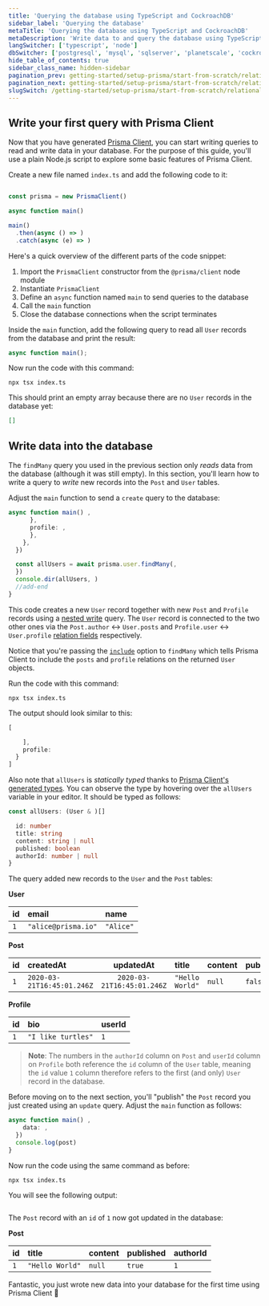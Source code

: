 ```yaml
---
title: 'Querying the database using TypeScript and CockroachDB'
sidebar_label: 'Querying the database'
metaTitle: 'Querying the database using TypeScript and CockroachDB'
metaDescription: 'Write data to and query the database using TypeScript and CockroachDB'
langSwitcher: ['typescript', 'node']
dbSwitcher: ['postgresql', 'mysql', 'sqlserver', 'planetscale', 'cockroachdb', 'prismaPostgres']
hide_table_of_contents: true
sidebar_class_name: hidden-sidebar
pagination_prev: getting-started/setup-prisma/start-from-scratch/relational-databases/install-prisma-client-typescript-cockroachdb
pagination_next: getting-started/setup-prisma/start-from-scratch/relational-databases/next-steps
slugSwitch: /getting-started/setup-prisma/start-from-scratch/relational-databases/querying-the-database-
---
```


## Write your first query with Prisma Client

Now that you have generated [Prisma Client](/orm/prisma-client), you can start writing queries to read and write data in your database. For the purpose of this guide, you'll use a plain Node.js script to explore some basic features of Prisma Client.

Create a new file named `index.ts` and add the following code to it:

```js file=index.ts copy showLineNumbers

const prisma = new PrismaClient()

async function main()

main()
  .then(async () => )
  .catch(async (e) => )
```

Here's a quick overview of the different parts of the code snippet:

1. Import the `PrismaClient` constructor from the `@prisma/client` node module
1. Instantiate `PrismaClient`
1. Define an `async` function named `main` to send queries to the database
1. Call the `main` function
1. Close the database connections when the script terminates

Inside the `main` function, add the following query to read all `User` records from the database and print the result:

```ts file=index.ts highlight=3,4;add showLineNumbers
async function main();
```

Now run the code with this command:

```terminal copy
npx tsx index.ts
```

This should print an empty array because there are no `User` records in the database yet:

```json no-lines
[]
```

## Write data into the database

The `findMany` query you used in the previous section only _reads_ data from the database (although it was still empty). In this section, you'll learn how to write a query to _write_ new records into the `Post` and `User` tables.

Adjust the `main` function to send a `create` query to the database:

```ts file=index.ts highlight=2-21;add copy showLineNumbers
async function main() ,
      },
      profile: ,
      },
    },
  })

  const allUsers = await prisma.user.findMany(,
  })
  console.dir(allUsers, )
  //add-end
}
```

This code creates a new `User` record together with new `Post` and `Profile` records using a [nested write](/orm/prisma-client/queries/relation-queries#nested-writes) query. The `User` record is connected to the two other ones via the `Post.author` ↔ `User.posts` and `Profile.user` ↔ `User.profile` [relation fields](/orm/prisma-schema/data-model/relations#relation-fields) respectively.

Notice that you're passing the [`include`](/orm/prisma-client/queries/select-fields#return-nested-objects-by-selecting-relation-fields) option to `findMany` which tells Prisma Client to include the `posts` and `profile` relations on the returned `User` objects.

Run the code with this command:

```terminal copy
npx tsx index.ts
```

The output should look similar to this:

```js no-lines
[

    ],
    profile:
  }
]
```

Also note that `allUsers` is _statically typed_ thanks to [Prisma Client's generated types](/orm/prisma-client/type-safety/operating-against-partial-structures-of-model-types). You can observe the type by hovering over the `allUsers` variable in your editor. It should be typed as follows:

```ts no-lines
const allUsers: (User & )[]

  id: number
  title: string
  content: string | null
  published: boolean
  authorId: number | null
}
```

The query added new records to the `User` and the `Post` tables:

**User**

| **id** | **email**           | **name**  |
| :----- | :------------------ | :-------- |
| `1`    | `"alice@prisma.io"` | `"Alice"` |

**Post**

| **id** | **createdAt**              |       **updatedAt**        | **title**       | **content** | **published** | **authorId** |
| :----- | :------------------------- | :------------------------: | :-------------- | :---------- | :------------ | :----------- |
| `1`    | `2020-03-21T16:45:01.246Z` | `2020-03-21T16:45:01.246Z` | `"Hello World"` | `null`      | `false`       | `1`          |

**Profile**

| **id** | **bio**            | **userId** |
| :----- | :----------------- | :--------- |
| `1`    | `"I like turtles"` | `1`        |

> **Note**: The numbers in the `authorId` column on `Post` and `userId` column on `Profile` both reference the `id` column of the `User` table, meaning the `id` value `1` column therefore refers to the first (and only) `User` record in the database.

Before moving on to the next section, you'll "publish" the `Post` record you just created using an `update` query. Adjust the `main` function as follows:

```ts file=index.ts copy showLineNumbers
async function main() ,
    data: ,
  })
  console.log(post)
}
```

Now run the code using the same command as before:

```terminal copy
npx tsx index.ts
```

You will see the following output:

```js no-lines

```

The `Post` record with an `id` of `1` now got updated in the database:

**Post**

| **id** | **title**       | **content** | **published** | **authorId** |
| :----- | :-------------- | :---------- | :------------ | :----------- |
| `1`    | `"Hello World"` | `null`      | `true`        | `1`          |

Fantastic, you just wrote new data into your database for the first time using Prisma Client 🚀
